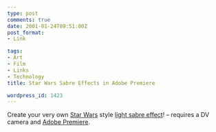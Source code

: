 ```yaml
---
type: post
comments: true
date: 2001-01-24T09:51:00Z
post_format:
- Link

tags:
- Art
- Film
- Links
- Technology
title: Star Wars Sabre Effects in Adobe Premiere

wordpress_id: 1423
---
```


Create your very own [Star Wars](http://www.starwars.com) style [light sabre effect](http://freeweb.pdq.net/smokin/rotoscope/)! – requires a DV camera and [Adobe Premiere](http://www.adobe.com/products/premiere/main.html).
